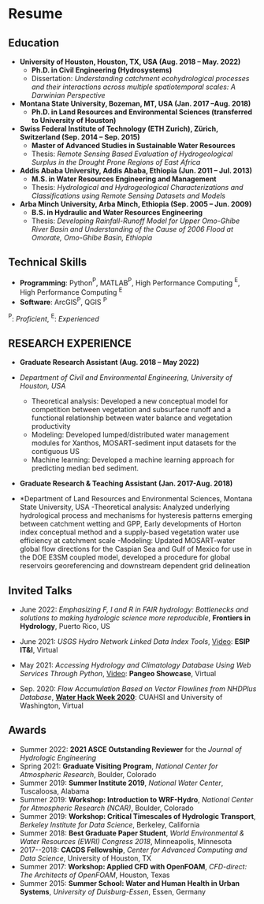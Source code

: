 # Resume

## Education

- **University of Houston, Houston, TX, USA                                                                                  (Aug. 2018 – May. 2022)**
  - **Ph.D. in Civil Engineering (Hydrosystems)**
  - Dissertation: *Understanding catchment ecohydrological processes and their interactions across multiple spatiotemporal scales: A Darwinian Perspective*
- **Montana State University, Bozeman, MT, USA                                                                               (Jan. 2017 –Aug. 2018)**
  - **Ph.D. in Land Resources and Environmental Sciences (transferred to University of Houston)**
- **Swiss Federal Institute of Technology (ETH Zurich), Zürich, Switzerland                                                  (Sep. 2014 – Sep. 2015)**
  - **Master of Advanced Studies in Sustainable Water Resources** 
  - Thesis: *Remote Sensing Based Evaluation of Hydrogeological Surplus in the Drought Prone Regions of East Africa*
- **Addis Ababa University, Addis Ababa, Ethiopia                                                                            (Jun. 2011 – Jul. 2013)**
  - **M.S. in Water Resources Engineering and Management**
  - Thesis: *Hydrological and Hydrogeological Characterizations and Classifications using Remote Sensing Datasets and Models*
- **Arba Minch University, Arba Minch, Ethiopia                                                                              (Sep. 2005 – Jun. 2009)**
  - **B.S. in Hydraulic and Water Resources Engineering**
  - Thesis: *Developing Rainfall-Runoff Model for Upper Omo-Ghibe River Basin and Understanding of the Cause of 2006 Flood at Omorate, Omo-Ghibe Basin, Ethiopia*

## Technical Skills

- **Programming**: Python$^\text{P}$, MATLAB$^\text{P}$, High Performance Computing $^\text{E}$, High Performance Computing $^\text{E}$ 
- **Software**: ArcGIS$^\text{P}$, QGIS $^\text{P}$

$^\text{P}$: *Proficient*, $^\text{E}$: *Experienced*

## RESEARCH EXPERIENCE 
- **Graduate Research Assistant                                                                                                                (Aug. 2018 – May 2022)**
 - *Department of Civil and Environmental Engineering, University of Houston, USA* 
   - Theoretical analysis: Developed a new conceptual model for competition between vegetation and subsurface runoff  and a  functional relationship between water balance and vegetation productivity
   - Modeling: Developed lumped/distributed water management modules for Xanthos, MOSART-sediment input datasets for the contiguous US
   - Machine learning: Developed a machine learning approach for predicting median bed sediment.

 - **Graduate Research & Teaching Assistant                                                                                           (Jan. 2017-Aug. 2018)**
  - *Department of Land Resources and Environmental Sciences, Montana State University, USA 
   -Theoretical analysis: Analyzed underlying hydrological process and mechanisms for hysteresis patterns emerging between catchment wetting and GPP, Early developments of Horton index conceptual method and a supply-based vegetation water use efficiency at catchment scale
   -Modeling: Updated MOSART-water global flow directions for the Caspian Sea and Gulf of Mexico for use in the DOE E3SM coupled model, developed a procedure for  global reservoirs georeferencing and downstream dependent grid delineation 



## Invited Talks

- June 2022: *Emphasizing F, I and R in FAIR hydrology: Bottlenecks and solutions to making hydrologic science more reproducible*, **Frontiers in Hydrology**, Puerto Rico, US

- June 2021: *USGS Hydro Network Linked Data Index Tools*, [Video](https://youtu.be/Wz8Y5G9oy-M): **ESIP IT&I**, Virtual

- May 2021: *Accessing Hydrology and Climatology Database Using Web Services Through Python*, [Video](https://discourse.pangeo.io/t/may-26-2021-accessing-hydrology-and-climatology-database-using-web-services-through-python/1521): **Pangeo Showcase**, Virtual

- Sep. 2020: *Flow Accumulation Based on Vector Flowlines from NHDPlus Database*, [**Water Hack Week 2020**](https://www.cuahsi.org/education/cyberseminars/waterhackweek-cyberseminar-series/): CUAHSI and University of Washington, Virtual

## Awards

- Summer 2022: **2021 ASCE Outstanding Reviewer** for the *Journal of Hydrologic Engineering*
- Spring 2021: **Graduate Visiting Program**, *National Center for Atmospheric Research*, Boulder, Colorado
- Summer 2019: **Summer Institute 2019**, *National Water Center*, Tuscaloosa, Alabama
- Summer 2019: **Workshop: Introduction to WRF-Hydro**, *National Center for Atmospheric Research (NCAR)*, Boulder, Colorado
- Summer 2019: **Workshop: Critical Timescales of Hydrologic Transport**, *Berkeley Institute for Data Science*, Berkeley, California
- Summer 2018: **Best Graduate Paper Student**, *World Environmental & Water Resources (EWRI) Congress 2018*, Minneapolis, Minnesota
- 2017--2018: **CACDS Fellowship**, *Center for Advanced Computing and Data Science*, University of Houston, TX
- Summer 2017: **Workshop: Applied CFD with OpenFOAM**, *CFD-direct: The Architects of OpenFOAM*, Houston, Texas
- Summer 2015: **Summer School: Water and Human Health in Urban Systems**, *University of Duisburg-Essen*, Essen, Germany

